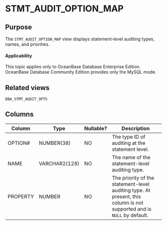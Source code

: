 # STMT_AUDIT_OPTION_MAP

Purpose
-----------

The `STMT_AUDIT_OPTION_MAP` view displays statement-level auditing types, names, and priorities.

  <main id="notice" >
    <h4>Applicability</h4>
    <p>This topic applies only to OceanBase Database Enterprise Edition. OceanBase Database Community Edition provides only the MySQL mode. </p>
  </main>

Related views
-------------

`DBA_STMT_AUDIT_OPTS`

Columns
-------------

| **Column** | **Type** | **Nullable?** | **Description** |
|----------|---------------|----------------|-------------------------------------|
| OPTION# | NUMBER(38) | NO | The type ID of auditing at the statement level. |
| NAME | VARCHAR2(128) | NO | The name of the statement-level auditing type. |
| PROPERTY | NUMBER | NO | The priority of the statement-level auditing type. At present, this column is not supported and is `NULL` by default. |
